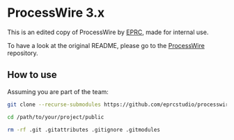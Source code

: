 # ProcessWire 3.x

This is an edited copy of ProcessWire by [EPRC](https://eprc.studio), made for internal use.

To have a look at the original README, please go to the [ProcessWire](https://github.com/processwire/processwire) repository.

## How to use

Assuming you are part of the team:

```bash
git clone --recurse-submodules https://github.com/eprcstudio/processwire /path/to/your/project/public
```

```bash
cd /path/to/your/project/public
```

```bash
rm -rf .git .gitattributes .gitignore .gitmodules
```